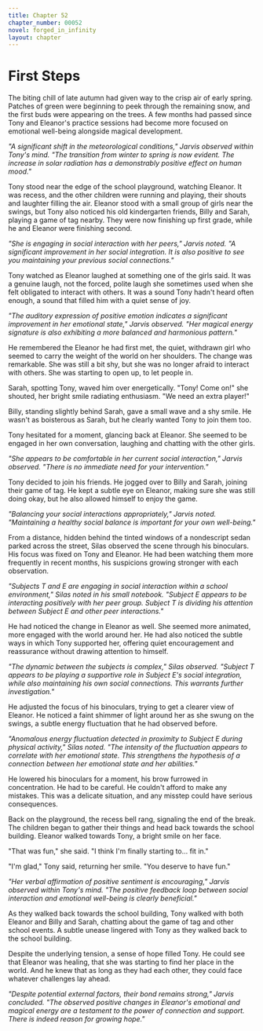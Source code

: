 ```yaml
---
title: Chapter 52
chapter_number: 00052
novel: forged_in_infinity
layout: chapter
---
```


# **First Steps**

The biting chill of late autumn had given way to the crisp air of early
spring. Patches of green were beginning to peek through the remaining
snow, and the first buds were appearing on the trees. A few months had
passed since Tony and Eleanor's practice sessions had become more
focused on emotional well-being alongside magical development.

*"A significant shift in the meteorological conditions," Jarvis observed
within Tony's mind. "The transition from winter to spring is now
evident. The increase in solar radiation has a demonstrably positive
effect on human mood."*

Tony stood near the edge of the school playground, watching Eleanor. It
was recess, and the other children were running and playing, their
shouts and laughter filling the air. Eleanor stood with a small group of
girls near the swings, but Tony also noticed his old kindergarten
friends, Billy and Sarah, playing a game of tag nearby. They were now
finishing up first grade, while he and Eleanor were finishing second.

*"She is engaging in social interaction with her peers," Jarvis noted.
"A significant improvement in her social integration. It is also
positive to see you maintaining your previous social connections."*

Tony watched as Eleanor laughed at something one of the girls said. It
was a genuine laugh, not the forced, polite laugh she sometimes used
when she felt obligated to interact with others. It was a sound Tony
hadn't heard often enough, a sound that filled him with a quiet sense of
joy.

*"The auditory expression of positive emotion indicates a significant
improvement in her emotional state," Jarvis observed. "Her magical
energy signature is also exhibiting a more balanced and harmonious
pattern."*

He remembered the Eleanor he had first met, the quiet, withdrawn girl
who seemed to carry the weight of the world on her shoulders. The change
was remarkable. She was still a bit shy, but she was no longer afraid to
interact with others. She was starting to open up, to let people in.

Sarah, spotting Tony, waved him over energetically. "Tony! Come on!" she
shouted, her bright smile radiating enthusiasm. "We need an extra
player!"

Billy, standing slightly behind Sarah, gave a small wave and a shy
smile. He wasn't as boisterous as Sarah, but he clearly wanted Tony to
join them too.

Tony hesitated for a moment, glancing back at Eleanor. She seemed to be
engaged in her own conversation, laughing and chatting with the other
girls.

*"She appears to be comfortable in her current social interaction,"
Jarvis observed. "There is no immediate need for your intervention."*

Tony decided to join his friends. He jogged over to Billy and Sarah,
joining their game of tag. He kept a subtle eye on Eleanor, making sure
she was still doing okay, but he also allowed himself to enjoy the game.

*"Balancing your social interactions appropriately," Jarvis noted.
"Maintaining a healthy social balance is important for your own
well-being."*

From a distance, hidden behind the tinted windows of a nondescript sedan
parked across the street, Silas observed the scene through his
binoculars. His focus was fixed on Tony and Eleanor. He had been
watching them more frequently in recent months, his suspicions growing
stronger with each observation.

*"Subjects T and E are engaging in social interaction within a school
environment," Silas noted in his small notebook. "Subject E appears to
be interacting positively with her peer group. Subject T is dividing his
attention between Subject E and other peer interactions."*

He had noticed the change in Eleanor as well. She seemed more animated,
more engaged with the world around her. He had also noticed the subtle
ways in which Tony supported her, offering quiet encouragement and
reassurance without drawing attention to himself.

*"The dynamic between the subjects is complex," Silas observed. "Subject
T appears to be playing a supportive role in Subject E's social
integration, while also maintaining his own social connections. This
warrants further investigation."*

He adjusted the focus of his binoculars, trying to get a clearer view of
Eleanor. He noticed a faint shimmer of light around her as she swung on
the swings, a subtle energy fluctuation that he had observed before.

*"Anomalous energy fluctuation detected in proximity to Subject E during
physical activity," Silas noted. "The intensity of the fluctuation
appears to correlate with her emotional state. This strengthens the
hypothesis of a connection between her emotional state and her
abilities."*

He lowered his binoculars for a moment, his brow furrowed in
concentration. He had to be careful. He couldn't afford to make any
mistakes. This was a delicate situation, and any misstep could have
serious consequences.

Back on the playground, the recess bell rang, signaling the end of the
break. The children began to gather their things and head back towards
the school building. Eleanor walked towards Tony, a bright smile on her
face.

"That was fun," she said. "I think I'm finally starting to... fit in."

"I'm glad," Tony said, returning her smile. "You deserve to have fun."

*"Her verbal affirmation of positive sentiment is encouraging," Jarvis
observed within Tony's mind. "The positive feedback loop between social
interaction and emotional well-being is clearly beneficial."*

As they walked back towards the school building, Tony walked with both
Eleanor and Billy and Sarah, chatting about the game of tag and other
school events. A subtle unease lingered with Tony as they walked back to
the school building.

Despite the underlying tension, a sense of hope filled Tony. He could
see that Eleanor was healing, that she was starting to find her place in
the world. And he knew that as long as they had each other, they could
face whatever challenges lay ahead.

*"Despite potential external factors, their bond remains strong," Jarvis
concluded. "The observed positive changes in Eleanor's emotional and
magical energy are a testament to the power of connection and support.
There is indeed reason for growing hope."*
